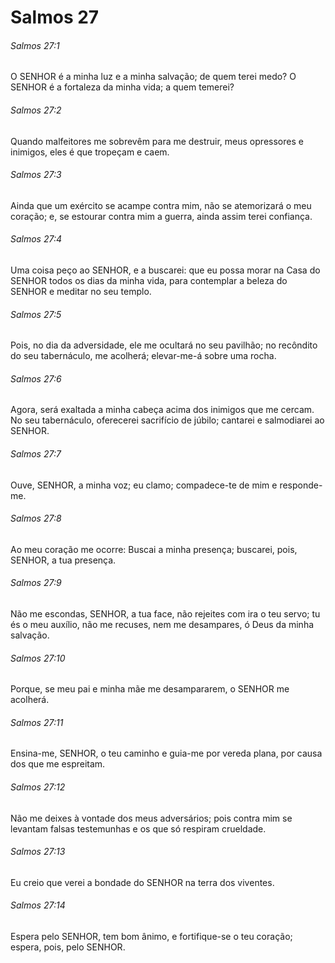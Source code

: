 # Salmos 27

###### Salmos 27:1

O SENHOR é a minha luz e a minha salvação; de quem terei medo? O SENHOR é a fortaleza da minha vida; a quem temerei?

###### Salmos 27:2

Quando malfeitores me sobrevêm para me destruir, meus opressores e inimigos, eles é que tropeçam e caem.

###### Salmos 27:3

Ainda que um exército se acampe contra mim, não se atemorizará o meu coração; e, se estourar contra mim a guerra, ainda assim terei confiança.

###### Salmos 27:4

Uma coisa peço ao SENHOR, e a buscarei: que eu possa morar na Casa do SENHOR todos os dias da minha vida, para contemplar a beleza do SENHOR e meditar no seu templo.

###### Salmos 27:5

Pois, no dia da adversidade, ele me ocultará no seu pavilhão; no recôndito do seu tabernáculo, me acolherá; elevar-me-á sobre uma rocha.

###### Salmos 27:6

Agora, será exaltada a minha cabeça acima dos inimigos que me cercam. No seu tabernáculo, oferecerei sacrifício de júbilo; cantarei e salmodiarei ao SENHOR.

###### Salmos 27:7

Ouve, SENHOR, a minha voz; eu clamo; compadece-te de mim e responde-me.

###### Salmos 27:8

Ao meu coração me ocorre: Buscai a minha presença; buscarei, pois, SENHOR, a tua presença.

###### Salmos 27:9

Não me escondas, SENHOR, a tua face, não rejeites com ira o teu servo; tu és o meu auxílio, não me recuses, nem me desampares, ó Deus da minha salvação.

###### Salmos 27:10

Porque, se meu pai e minha mãe me desampararem, o SENHOR me acolherá.

###### Salmos 27:11

Ensina-me, SENHOR, o teu caminho e guia-me por vereda plana, por causa dos que me espreitam.

###### Salmos 27:12

Não me deixes à vontade dos meus adversários; pois contra mim se levantam falsas testemunhas e os que só respiram crueldade.

###### Salmos 27:13

Eu creio que verei a bondade do SENHOR na terra dos viventes.

###### Salmos 27:14

Espera pelo SENHOR, tem bom ânimo, e fortifique-se o teu coração; espera, pois, pelo SENHOR.

